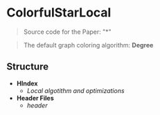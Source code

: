 # ColorfulStarLocal

> Source code for the Paper: "*"

> The default graph coloring algorithm: **Degree**

## Structure
- **HIndex**
  - *Local algotithm and optimizations*
- **Header Files**
  - *header*

